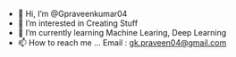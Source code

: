 - 👋 Hi, I’m @Gpraveenkumar04
- 👀 I’m interested in Creating Stuff
- 🌱 I’m currently learning Machine Learing, Deep Learning
- 📫 How to reach me ... Email : gk.praveen04@gmail.com

<!---
Gpraveenkumar04/Gpraveenkumar04 is a ✨ special ✨ repository because its `README.md` (this file) appears on your GitHub profile.
You can click the Preview link to take a look at your changes.
--->
